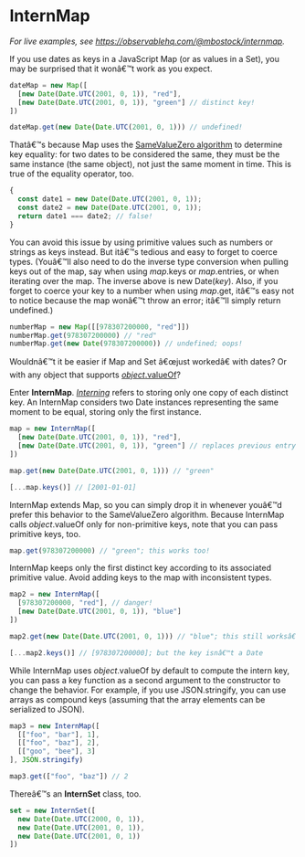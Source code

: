﻿# InternMap

*For live examples, see https://observablehq.com/@mbostock/internmap.*

If you use dates as keys in a JavaScript Map (or as values in a Set), you may be surprised that it wonâ€™t work as you expect.

```js
dateMap = new Map([
  [new Date(Date.UTC(2001, 0, 1)), "red"],
  [new Date(Date.UTC(2001, 0, 1)), "green"] // distinct key!
])
```
```js
dateMap.get(new Date(Date.UTC(2001, 0, 1))) // undefined!
```

Thatâ€™s because Map uses the [SameValueZero algorithm](https://developer.mozilla.org/en-US/docs/Web/JavaScript/Equality_comparisons_and_sameness) to determine key equality: for two dates to be considered the same, they must be the same instance (the same object), not just the same moment in time. This is true of the equality operator, too.

```js
{
  const date1 = new Date(Date.UTC(2001, 0, 1));
  const date2 = new Date(Date.UTC(2001, 0, 1));
  return date1 === date2; // false!
}
```

You can avoid this issue by using primitive values such as numbers or strings as keys instead. But itâ€™s tedious and easy to forget to coerce types. (Youâ€™ll also need to do the inverse type conversion when pulling keys out of the map, say when using *map*.keys or *map*.entries, or when iterating over the map. The inverse above is new Date(*key*). Also, if you forget to coerce your key to a number when using *map*.get, itâ€™s easy not to notice because the map wonâ€™t throw an error; itâ€™ll simply return undefined.)

```js
numberMap = new Map([[978307200000, "red"]])
numberMap.get(978307200000) // "red"
numberMap.get(new Date(978307200000)) // undefined; oops!
```

Wouldnâ€™t it be easier if Map and Set â€œjust workedâ€ with dates? Or with any object that supports [*object*.valueOf](https://developer.mozilla.org/en-US/docs/Web/JavaScript/Reference/Global_Objects/Object/valueOf)?

Enter **InternMap**. [*Interning*](https://en.wikipedia.org/wiki/String_interning) refers to storing only one copy of each distinct key. An InternMap considers two Date instances representing the same moment to be equal, storing only the first instance.

```js
map = new InternMap([
  [new Date(Date.UTC(2001, 0, 1)), "red"],
  [new Date(Date.UTC(2001, 0, 1)), "green"] // replaces previous entry
])
```
```js
map.get(new Date(Date.UTC(2001, 0, 1))) // "green"
```
```js
[...map.keys()] // [2001-01-01]
```

InternMap extends Map, so you can simply drop it in whenever youâ€™d prefer this behavior to the SameValueZero algorithm. Because InternMap calls *object*.valueOf only for non-primitive keys, note that you can pass primitive keys, too.

```js
map.get(978307200000) // "green"; this works too!
```

InternMap keeps only the first distinct key according to its associated primitive value. Avoid adding keys to the map with inconsistent types.

```js
map2 = new InternMap([
  [978307200000, "red"], // danger!
  [new Date(Date.UTC(2001, 0, 1)), "blue"]
])
```
```js
map2.get(new Date(Date.UTC(2001, 0, 1))) // "blue"; this still worksâ€¦
```
```js
[...map2.keys()] // [978307200000]; but the key isnâ€™t a Date
```

While InternMap uses *object*.valueOf by default to compute the intern key, you can pass a key function as a second argument to the constructor to change the behavior. For example, if you use JSON.stringify, you can use arrays as compound keys (assuming that the array elements can be serialized to JSON).

```js
map3 = new InternMap([
  [["foo", "bar"], 1],
  [["foo", "baz"], 2],
  [["goo", "bee"], 3]
], JSON.stringify)
```
```js
map3.get(["foo", "baz"]) // 2
```

Thereâ€™s an **InternSet** class, too.

```js
set = new InternSet([
  new Date(Date.UTC(2000, 0, 1)),
  new Date(Date.UTC(2001, 0, 1)),
  new Date(Date.UTC(2001, 0, 1))
])
```

